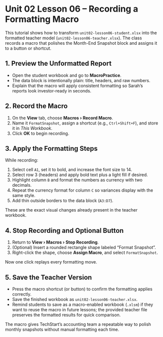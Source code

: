 # Unit 02 Lesson 06 – Recording a Formatting Macro

This tutorial shows how to transform `unit02-lesson06-student.xlsx` into the formatted teacher model (`unit02-lesson06-teacher.xlsx`). The class records a macro that polishes the Month-End Snapshot block and assigns it to a button or shortcut.

## 1. Preview the Unformatted Report

- Open the student workbook and go to **MacroPractice**.
- The data block is intentionally plain: title, headers, and raw numbers.
- Explain that the macro will apply consistent formatting so Sarah’s reports look investor-ready in seconds.

## 2. Record the Macro

1. On the **View** tab, choose **Macros › Record Macro**.
2. Name it `FormatSnapshot`, assign a shortcut (e.g., `Ctrl+Shift+F`), and store it in *This Workbook*.
3. Click **OK** to begin recording.

## 3. Apply the Formatting Steps

While recording:

1. Select cell `A1`, set it to bold, and increase the font size to 14.
2. Select row 3 (headers) and apply bold text plus a light fill if desired.
3. Highlight column `B` and format the numbers as currency with two decimals.
4. Repeat the currency format for column `C` so variances display with the same style.
5. Add thin outside borders to the data block (`A3:D7`).

These are the exact visual changes already present in the teacher workbook.

## 4. Stop Recording and Optional Button

1. Return to **View › Macros › Stop Recording**.
2. (Optional) Insert a rounded rectangle shape labeled “Format Snapshot”.
3. Right-click the shape, choose **Assign Macro**, and select `FormatSnapshot`.

Now one click replays every formatting move.

## 5. Save the Teacher Version

- Press the macro shortcut (or button) to confirm the formatting applies correctly.
- Save the finished workbook as `unit02-lesson06-teacher.xlsx`.
- Remind students to save as a macro-enabled workbook (`.xlsm`) if they want to reuse the macro in future lessons; the provided teacher file preserves the formatted results for quick comparison.

The macro gives TechStart’s accounting team a repeatable way to polish monthly snapshots without manual formatting each time.
